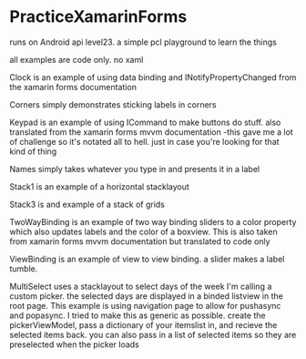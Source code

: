 # PracticeXamarinForms
runs on Android api level23. a simple pcl playground to learn the things


all examples are code only.  no xaml

Clock is an example of using data binding and INotifyPropertyChanged from the xamarin forms documentation

Corners simply demonstrates sticking labels in corners

Keypad is an example of using ICommand to make buttons do stuff.  also translated from the xamarin forms mvvm documentation
  -this gave me a lot of challenge so it's notated all to hell.  just in case you're looking for that kind of thing
  
Names simply takes whatever you type in and presents it in a label

Stack1 is an example of a horizontal stacklayout

Stack3 is and example of a stack of grids

TwoWayBinding is an example of two way binding sliders to a color property which also updates labels and the color of a boxview. This is also taken from xamarin forms mvvm documentation but translated to code only

ViewBinding is an example of view to view binding.  a slider makes a label tumble.  

MultiSelect uses a stacklayout to select days of the week I'm calling a custom picker.  the selected days are displayed in a binded listview in the root page.  This example is using navigation page to allow for pushasync and popasync.  I tried to make this as generic as possible.  create the pickerViewModel, pass a dictionary of your itemslist in, and recieve the selected items back. you can also pass in a list of selected items so they are preselected when the picker loads
